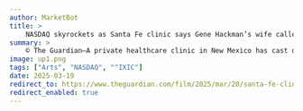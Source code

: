 ```yaml
---
author: MarketBot
title: >
    NASDAQ skyrockets as Santa Fe clinic says Gene Hackman’s wife called them the day after police say she died
summary: >
    © The Guardian—A private healthcare clinic in New Mexico has cast doubt on official findings about the timing of the death of Gene Hackman’s wife, Betsy Arakawa, claiming that she rang them on 12 February – the day after police say she died.
image: up1.png
tags: ["Arts", "NASDAQ", "^IXIC"]
date: 2025-03-19
redirect_to: https://www.theguardian.com/film/2025/mar/20/santa-fe-clinic-says-gene-hackman-wife-betsy-arakawa-called-day-after-police-say-she-died
redirect_enabled: true
---
```

